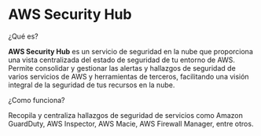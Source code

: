 # AWS Security Hub

¿Qué es?

**AWS Security Hub** es un servicio de seguridad en la nube que proporciona una vista centralizada del estado de seguridad de tu entorno de AWS. Permite consolidar y gestionar las alertas y hallazgos de seguridad de varios servicios de AWS y herramientas de terceros, facilitando una visión integral de la seguridad de tus recursos en la nube.

¿Como funciona?

Recopila y centraliza hallazgos de seguridad de servicios como Amazon GuardDuty, AWS Inspector, AWS Macie, AWS Firewall Manager, entre otros.